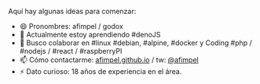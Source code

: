Aquí hay algunas ideas para comenzar:

- 😄 Pronombres: afimpel / godox
- 🌱 Actualmente estoy aprendiendo #denoJS
- 👯 Busco colaborar en #linux #debian, #alpine, #docker y Coding #php / #nodejs / #react / #raspberryPI
- 📫 Cómo contactarme: [afimpel.github.io](https://afimpel.github.io) / tw: [@afimpel](https://twitter.com/afimpel)
- ⚡ Dato curioso: 18 años de experiencia en el área.
